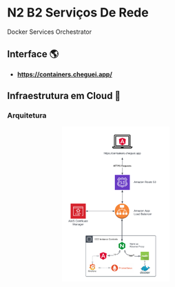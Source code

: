 # N2 B2 Serviços De Rede
Docker Services Orchestrator

## Interface :earth_americas:

- **https://containers.cheguei.app/**
## Infraestrutura em Cloud :scroll:

### Arquitetura

<p align="center">
  <a href="./architecture.png">
    <img alt="Made by Christian Seki" src="./architecture.png" width="250px">
  </a>
</p>
